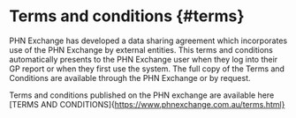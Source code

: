 # Terms and conditions {#terms}
PHN Exchange has developed a data sharing agreement which incorporates use of the PHN Exchange by external entities. This terms and conditions automatically presents to the PHN Exchange user when they log into their GP report or when they first use the system. The full copy of the Terms and Conditions are available through the PHN Exchange or by request.

Terms and conditions published on the PHN exchange are available here 
[TERMS AND CONDITIONS]{https://www.phnexchange.com.au/terms.html}